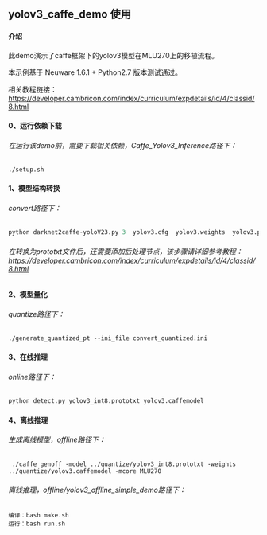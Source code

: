 ## yolov3_caffe_demo 使用

#### 介绍

此demo演示了caffe框架下的yolov3模型在MLU270上的移植流程。

本示例基于 Neuware 1.6.1 + Python2.7 版本测试通过。

相关教程链接：https://developer.cambricon.com/index/curriculum/expdetails/id/4/classid/8.html

#### 0、运行依赖下载
###### 在运行该demo前，需要下载相关依赖，Caffe_Yolov3_Inference路径下：

```shell
./setup.sh
```

#### 1、模型结构转换

###### convert路径下：

```python
python darknet2caffe-yoloV23.py 3  yolov3.cfg  yolov3.weights  yolov3.prototxt  yolov3.caffemodel
```
###### 在转换为prototxt文件后，还需要添加后处理节点，该步骤请详细参考教程：https://developer.cambricon.com/index/curriculum/expdetails/id/4/classid/8.html

#### 2、模型量化

###### quantize路径下：

```shell
./generate_quantized_pt --ini_file convert_quantized.ini
```

#### 3、在线推理

###### online路径下：

```python
python detect.py yolov3_int8.prototxt yolov3.caffemodel
```

#### 4、离线推理

###### 生成离线模型，offline路径下：

```shell
 ./caffe genoff -model ../quantize/yolov3_int8.prototxt -weights  ../quantize/yolov3.caffemodel -mcore MLU270
```

###### 离线推理，offline/yolov3_offline_simple_demo路径下：

```
编译：bash make.sh
运行：bash run.sh
```

